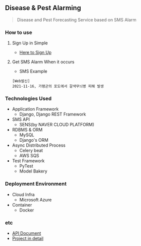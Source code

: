 ## Disease & Pest Alarming 
> Disease and Pest Forecasting Service based on SMS Alarm
### How to use
1. Sign Up in Simple
   * [Here to Sign Up]()
2. Get SMS Alarm When it occurs

   * SMS Example
    ~~~text
    [Web발신] 
    2021-11-16, 가평군의 포도에서 갈색무늬병 피해 발생
    ~~~

### Technologies Used
* Application Framework
  * Django, Django REST Framework
* SMS API
  * SENS(by NAVER CLOUD PLATFORM)
* RDBMS & ORM 
  * MySQL
  * Django's ORM
* Async Distributed Process
  * Celery beat
  * AWS SQS
* Test Framework
  * PyTest
  * Model Bakery
### Deployment Environment
* Cloud Infra
  * Microsoft Azure
* Container
  * Docker
### etc
* [API Document]()
* [Project in detail](https://studynote.oopy.io/projects/6)
